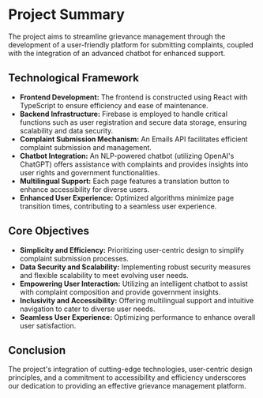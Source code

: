 # Project Summary

The project aims to streamline grievance management through the development of a user-friendly platform for submitting complaints, coupled with the integration of an advanced chatbot for enhanced support.

## Technological Framework

- **Frontend Development:** The frontend is constructed using React with TypeScript to ensure efficiency and ease of maintenance.
- **Backend Infrastructure:** Firebase is employed to handle critical functions such as user registration and secure data storage, ensuring scalability and data security.
- **Complaint Submission Mechanism:** An Emails API facilitates efficient complaint submission and management.
- **Chatbot Integration:** An NLP-powered chatbot (utilizing OpenAI's ChatGPT) offers assistance with complaints and provides insights into user rights and government functionalities.
- **Multilingual Support:** Each page features a translation button to enhance accessibility for diverse users.
- **Enhanced User Experience:** Optimized algorithms minimize page transition times, contributing to a seamless user experience.

## Core Objectives

- **Simplicity and Efficiency:** Prioritizing user-centric design to simplify complaint submission processes.
- **Data Security and Scalability:** Implementing robust security measures and flexible scalability to meet evolving user needs.
- **Empowering User Interaction:** Utilizing an intelligent chatbot to assist with complaint composition and provide government insights.
- **Inclusivity and Accessibility:** Offering multilingual support and intuitive navigation to cater to diverse user needs.
- **Seamless User Experience:** Optimizing performance to enhance overall user satisfaction.

## Conclusion

The project's integration of cutting-edge technologies, user-centric design principles, and a commitment to accessibility and efficiency underscores our dedication to providing an effective grievance management platform.
